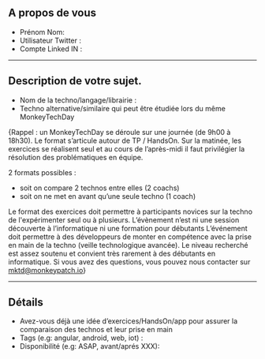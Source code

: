 ## A propos de vous

* Prénom Nom:
* Utilisateur Twitter :
* Compte Linked IN :


---

## Description de votre sujet.

* Nom de la techno/langage/librairie : 
* Techno alternative/similaire qui peut être étudiée lors du même MonkeyTechDay

{Rappel : un MonkeyTechDay se déroule sur une journée (de 9h00 à 18h30). Le format s’articule autour de TP / HandsOn. Sur la matinée, les exercices se réalisent seul et au cours de l’après-midi il faut privilégier la résolution des problématiques en équipe.


2 formats possibles :
-    soit on compare 2 technos entre elles (2 coachs)
-    soit on ne met en avant qu’une seule techno (1 coach)


Le format des exercices doit permettre à participants novices sur la techno de l'expérimenter seul ou à plusieurs. 
L’évènement n’est ni une session découverte à l’informatique ni une formation pour débutants L’événement doit permettre à des développeurs de monter en compétence avec la prise en main de la techno (veille technologique avancée). Le niveau recherché est assez soutenu et convient très rarement à des débutants en informatique.
Si vous avez des questions, vous pouvez nous contacter sur mktd@monkeypatch.io}

---

## Détails

* Avez-vous déjà une idée d’exercices/HandsOn/app pour assurer la comparaison des technos et leur prise en main
* Tags (e.g: angular, android, web, iot) :
* Disponibilité (e.g: ASAP, avant/aprés XXX):
